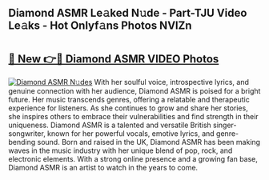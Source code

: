 ## Diamond ASMR Le𝚊ked N𝚞de - Part-TJU Video Le𝚊ks - Hot Onlyf𝚊ns Photos NVlZn

# <h2><a href="http://ab89999.deff.icu/?id=Diamond+ASMR">🔗 New 👉🔴 Diamond ASMR VIDEO Photos</a></h2>

[![Diamond ASMR N𝚞des](https://i.imgur.com/rIISA9y.gif)](http://ab89999.deff.icu/?id=Diamond+ASMR)
With her soulful voice, introspective lyrics, and genuine connection with her audience, Diamond ASMR is poised for a bright future. Her music transcends genres, offering a relatable and therapeutic experience for listeners. As she continues to grow and share her stories, she inspires others to embrace their vulnerabilities and find strength in their uniqueness. Diamond ASMR is a talented and versatile British singer-songwriter, known for her powerful vocals, emotive lyrics, and genre-bending sound. Born and raised in the UK, Diamond ASMR has been making waves in the music industry with her unique blend of pop, rock, and electronic elements. With a strong online presence and a growing fan base, Diamond ASMR is an artist to watch in the years to come.
